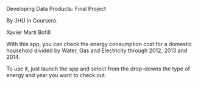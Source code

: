 Developing Data Products: Final Project

By JHU in Coursera.

Xavier Martí Bofill

With this app, you can check the energy consumption cost for a domestic household divided by Water, Gas and Electricity through 2012, 2013 and 2014.

To use it, just launch the app and select from the drop-downs the type of energy and year you want to check out.